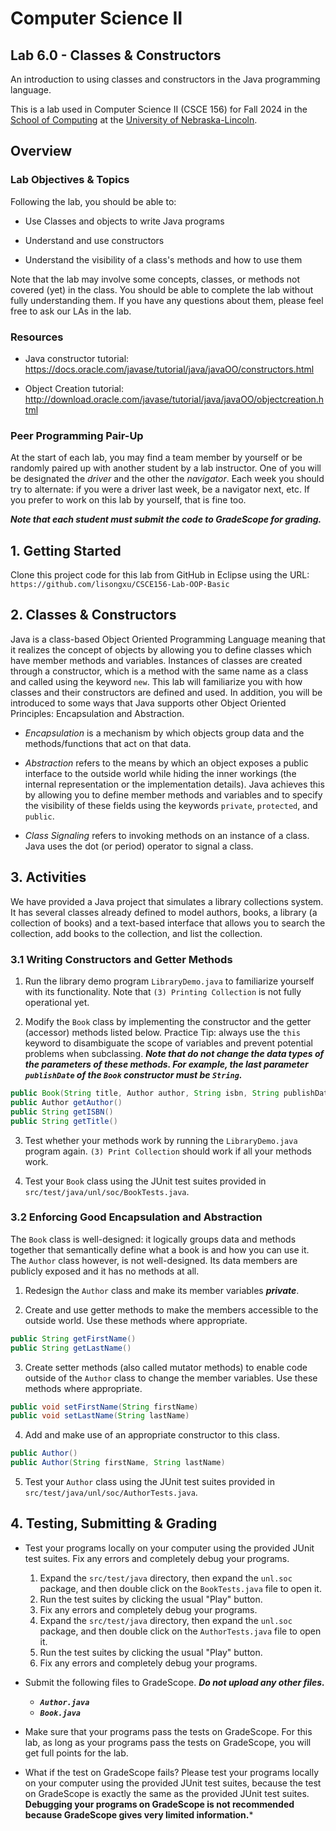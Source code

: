 # Computer Science II
## Lab 6.0 - Classes & Constructors

An introduction to using classes and constructors in the Java programming language.

This is a lab used in Computer Science II (CSCE 156) for Fall 2024 
in the [School of Computing](https://computing.unl.edu) 
at the [University of Nebraska-Lincoln](https://www.unl.edu).

## Overview

### Lab Objectives & Topics

Following the lab, you should be able to:

-   Use Classes and objects to write Java programs

-   Understand and use constructors

-   Understand the visibility of a class's methods and how to use them

Note that the lab may involve some concepts, classes, or methods not covered (yet) in the class. You should be able to complete the lab without fully understanding them. If you have any questions about them, please feel free to ask our LAs in the lab. 

### Resources

-   Java constructor tutorial:  
    https://docs.oracle.com/javase/tutorial/java/javaOO/constructors.html

-   Object Creation tutorial:  
    http://download.oracle.com/javase/tutorial/java/javaOO/objectcreation.html

### Peer Programming Pair-Up

At the start of each lab, you may find a team member by yourself or be randomly paired up with another student by
a lab instructor.  One of you will be designated the *driver* and the other the *navigator*. Each week you should try to alternate: if you were a driver 
last week, be a navigator next, etc. If you prefer to work on this lab by yourself, that is fine too.

***Note that each student must submit the code to GradeScope for grading.***

## 1. Getting Started

Clone this project code for this lab from GitHub in Eclipse using the
URL: `https://github.com/lisongxu/CSCE156-Lab-OOP-Basic`

## 2. Classes & Constructors 

Java is a class-based Object Oriented Programming Language meaning that it realizes the concept of objects by allowing you to define classes which have member methods and variables. Instances of classes are created through a constructor, which is a method with the same name as a class and called using the keyword `new`. This lab will familiarize you with how classes and their constructors are defined and used. In addition, you will be introduced to some ways that Java supports other Object Oriented Principles: Encapsulation and Abstraction.

-   *Encapsulation* is a mechanism by which objects group data and the methods/functions that act on that data. 

-   *Abstraction* refers to the means by which an object exposes a public interface to the outside world while hiding the inner workings (the internal representation or the implementation details). Java achieves this by allowing you to define member methods and variables and to specify the visibility of these fields using the keywords `private`, `protected`, and `public`.
    
-   *Class Signaling* refers to invoking methods on an instance of a class. Java uses the dot (or period) operator to signal a class.

## 3. Activities 

We have provided a Java project that simulates a library collections system. It has several classes already defined to model authors, books,
a library (a collection of books) and a text-based interface that allows you to search the collection, add books to the collection, and list the collection.

### 3.1 Writing Constructors and Getter Methods

1.  Run the library demo program `LibraryDemo.java` to familiarize yourself with its functionality. Note that `(3) Printing Collection` is not fully
    operational yet.

2.  Modify the `Book` class by implementing the constructor and the getter (accessor) methods listed below.  Practice Tip: always use the `this` keyword to disambiguate the scope of variables and prevent potential problems when subclassing. ***Note that do not change the data types of the parameters of these methods. For example, the last parameter `publishDate` of the `Book` constructor must be `String`.***

```java
public Book(String title, Author author, String isbn, String publishDate)
public Author getAuthor()
public String getISBN()
public String getTitle()
 ```

3.  Test whether your methods work by running the `LibraryDemo.java` program again. `(3) Print Collection` should work if all your methods work.
   
4.  Test your `Book` class using the JUnit test suites provided in `src/test/java/unl/soc/BookTests.java`.

### 3.2 Enforcing Good Encapsulation and Abstraction

The `Book` class is well-designed: it logically groups data and methods together that semantically define what a book is and how you can use it.
The `Author` class however, is not well-designed.  Its data members are publicly exposed and it has no methods at all.

1.  Redesign the `Author` class and make its member variables ***private***.

2.  Create and use getter methods to make the members accessible to the outside world. Use these methods where appropriate.

```java
public String getFirstName() 
public String getLastName()
 ```

3.  Create setter methods (also called mutator methods) to enable code outside of the `Author` class to change the member variables. Use these methods where appropriate.

```java
public void setFirstName(String firstName)
public void setLastName(String lastName)
 ```

4.  Add and make use of an appropriate constructor to this class.

```java
public Author()
public Author(String firstName, String lastName)
 ```

5. Test your `Author` class using the JUnit test suites provided in `src/test/java/unl/soc/AuthorTests.java`.

## 4. Testing, Submitting & Grading

* Test your programs locally on your computer using the provided JUnit test suites.  Fix any
errors and completely debug your programs.

    1. Expand the `src/test/java` directory, then expand the `unl.soc` package, and then double click on the `BookTests.java` file to open it. 
    2. Run the test suites by clicking the usual "Play" button.
    3. Fix any errors and completely debug your programs. 
    4. Expand the `src/test/java` directory, then expand the `unl.soc` package, and then double click on the `AuthorTests.java` file to open it. 
    5. Run the test suites by clicking the usual "Play" button.
    6. Fix any errors and completely debug your programs.

* Submit the following files to GradeScope. ***Do not upload any other files.***
  * ***`Author.java`***
  * ***`Book.java`***
    
* Make sure that your programs pass the tests on GradeScope. For this lab, as long as your programs pass  the tests on GradeScope, you will get full points for the lab.

* What if the test on GradeScope fails? Please test your programs locally on your computer using the provided JUnit test suites, because the test on GradeScope is exactly the same as the provided JUnit test suites. **Debugging your programs on GradeScope is not recommended because GradeScope gives very limited information.***
